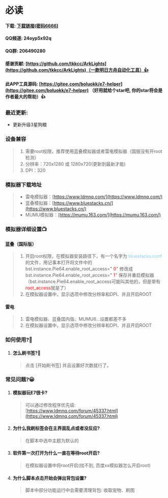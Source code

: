 # 必读

#### 下载: [下载链接(密码6666)](https://wwos.lanzouj.com/ioVOc117nsqh)

#### QQ频道: 24oyp5x92q

#### QQ群: 206490280 

#### 感谢贡献: [https://github.com/tkkcc/ArkLights](https://github.com/tkkcc/ArkLights)（一款明日方舟自动化工具）👍

#### 此APP工具源码: [https://gitee.com/boluokk/e7-helper](https://gitee.com/boluokk/e7-helper) （好用就给个star吧, 你的star将会是作者最大的帮助）👍

### 最近更新: 
- 更新升级3星狗粮

### 设备兼容

> 1. 需要root权限，推荐使用蓝叠模拟器或者雷电模拟器（国服没有开root检测）
> 2. 分辨率：720x1280 或 1280x720(更新到最新才能)
> 3. DPI：320

### 模拟器下载地址

> - 雷电模拟器：[https://www.ldmnq.com/](https://www.ldmnq.com/)
> - 蓝叠模拟器：[https://www.bluestacks.cn/](https://www.bluestacks.cn/)
> - MUMU模拟器：[https://mumu.163.com/](https://mumu.163.com/)

### 模拟器详细设置📺

#### 蓝叠（国际版）

> 1. 开启root权限，在模拟器安装路径下，有一个名字为   <font color="skyblue">bluestacks.conf</font> 的文件，用记事本打开将文件中的 bst.instance.Pie64.enable_root_access=" <font color="red">0</font>"  修改成  bst.instance.Pie64.enable_root_access=" <font color="red">1</font>" 保存并重启模拟器（bst.instance.Pie64.enable_root_access可能叫其他的，但是带有<font color='red'>root_access</font>就是了）
> 2. 在模拟器设置中，显示选项中修改分辨率和DPI、并且开启ROOT

#### 雷电

> 1. 雷电模拟器、蓝叠国内版、MUMU6...设置都差不多
> 2. 在模拟器设置中，显示选项中修改分辨率和DPI、并且开启ROOT

### 如何使用?🦊

1. #### 怎么刷书签?🍃

   > 点击 [开始刷书签] 并且设置好次数就行了。
   
### 常见问题?😀
1. #### 模拟器玩E7很卡?
   > 可以通过修改程序优先级: [https://www.ldmnq.com/forum/45337.html](https://www.ldmnq.com/forum/45337.html)
2. #### 为什么我刷标签会在主界面乱点或者没反应?
   > 在脚本中选中主题为默认的
3. #### 软件第一次打开为什么一直在等待root开启?
   > 在模拟器设置中将root开启(找不到, 百度xx模拟器怎么开启root)
4. #### 为什么脚本点击开始会弹出背包设置?
   > 脚本中部分功能运行中会需要清理背包: 收取宠物、刷图